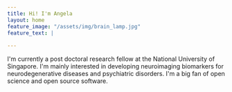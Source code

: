 ```yaml
---
title: Hi! I'm Angela
layout: home
feature_image: "/assets/img/brain_lamp.jpg"
feature_text: |
  
---
```

I'm currently a post doctoral research fellow at the National University of Singapore. I'm mainly interested in developing neuroimaging biomarkers for neurodegenerative diseases and psychiatric disorders. I'm a big fan of open science and open source software.
